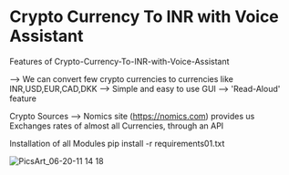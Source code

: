 # Crypto Currency To INR with Voice Assistant

Features of Crypto-Currency-To-INR-with-Voice-Assistant

--> We can convert few crypto currencies to currencies like INR,USD,EUR,CAD,DKK
--> Simple and easy to use GUI
--> 'Read-Aloud' feature 
  
Crypto Sources
  --> Nomics site (https://nomics.com) provides us Exchanges rates of almost all Currencies, through an API 

Installation of all Modules
  pip install -r requirements01.txt
  
![PicsArt_06-20-11 14 18](https://user-images.githubusercontent.com/85556510/122890819-a8126b80-d361-11eb-952c-6b9e5e595f7a.jpg)

  
